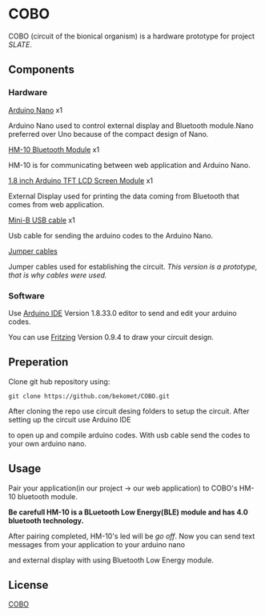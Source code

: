 # COBO

COBO (circuit of the bionical organism) is a hardware prototype for project *SLATE*.

## Components

### Hardware

[Arduino Nano](https://www.direnc.net/arduino-nano-usb-chip-ch340-usb-kablo-dahil) x1

Arduino Nano used to control external display and Bluetooth module.Nano preferred over Uno because of the compact design of Nano.

[HM-10 Bluetooth Module](https://www.direnc.net/arduino-bluetooth-40-seri-modul) x1

HM-10 is for communicating between web application and Arduino Nano. 

[1.8 inch Arduino TFT LCD Screen Module](https://www.direnc.net/18-inch-128x160-arduino-tft-lcd-oled-ekran-modulu) x1

External Display used for printing the data coming from Bluetooth that comes from web application.

[Mini-B USB cable](https://www.direnc.net/usb-a-erkek-5-pin-micro-kablo) x1

Usb cable for sending the arduino codes to the Arduino Nano.

[Jumper cables](https://www.direnc.net/40-adet-erkek-erkek-jumper-20cm)

Jumper cables used for establishing the circuit. *This version is a prototype, that is why cables were used.*

### Software

Use [Arduino IDE](https://www.arduino.cc/en/main/software) Version 1.8.33.0 editor to send and edit your arduino codes.

You can use [Fritzing](https://fritzing.org/home/) Version 0.9.4  to draw your circuit design.

## Preperation

Clone git hub repository using:

```
git clone https://github.com/bekomet/COBO.git
``` 

After cloning the repo use circuit desing folders to setup the circuit. After setting up the circuit use Arduino IDE 

to open up and compile arduino codes. With usb cable send the codes to your own arduino nano. 

## Usage

Pair your application(in our project -> our web application) to COBO's HM-10 bluetooth module. 

**Be carefull HM-10 is a BLuetooth Low Energy(BLE) module and has 4.0 bluetooth technology.**

After pairing completed, HM-10's led will be *go off*. Now you can send text messages from your application to your arduino nano 

and external display with using Bluetooth Low Energy module.

## License
[COBO](https://www.instagram.com/berkay.byndr/)

